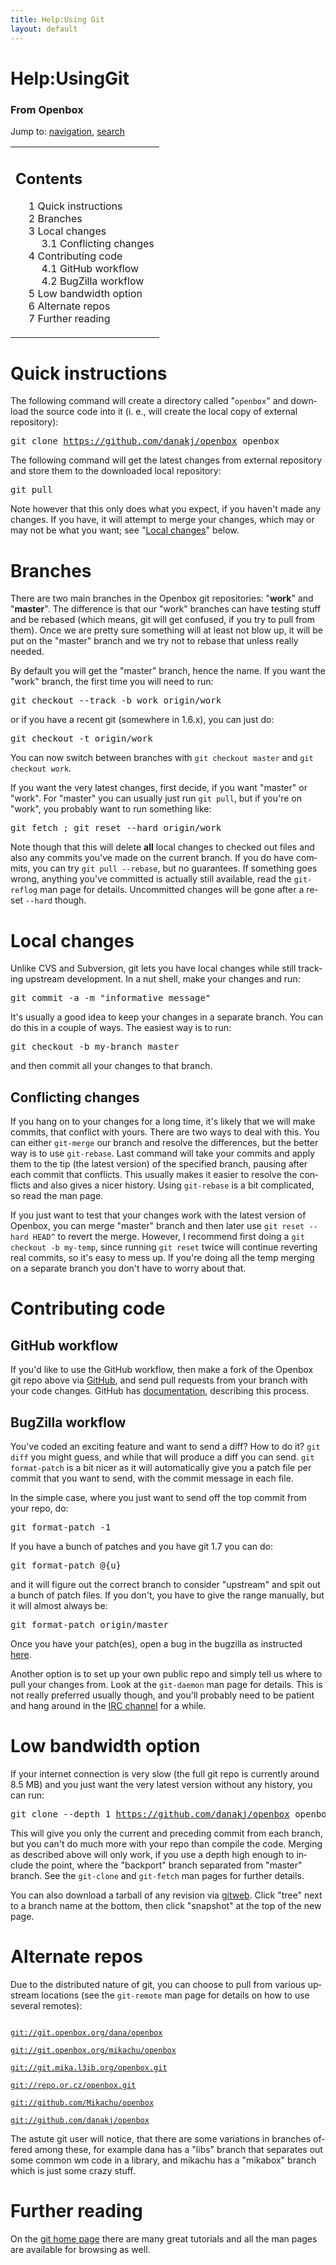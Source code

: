 ```yaml
---
title: Help:Using Git
layout: default
---
```

<a name="top" id="top"></a>
<h1 class="firstHeading">Help:UsingGit</h1>
<div id="bodyContent">
<h3 id="siteSub">From Openbox</h3>
<div id="contentSub"></div>
<div id="jump-to-nav">Jump to: <a href="#column-one">navigation</a>, <a href="#searchInput">search</a></div>
<div id="mw-content-text" lang="en" dir="ltr" class="mw-content-ltr"><table id="toc" class="toc"><tr><td><div id="toctitle"><h2>Contents</h2></div>
<ul>
<li class="toclevel-1 tocsection-1"><a href="#Quick_instructions"><span class="tocnumber">1</span> <span class="toctext">Quick instructions</span></a></li>
<li class="toclevel-1 tocsection-2"><a href="#Branches"><span class="tocnumber">2</span> <span class="toctext">Branches</span></a></li>
<li class="toclevel-1 tocsection-3"><a href="#Local_changes"><span class="tocnumber">3</span> <span class="toctext">Local changes</span></a>
<ul>
<li class="toclevel-2 tocsection-4"><a href="#Conflicting_changes"><span class="tocnumber">3.1</span> <span class="toctext">Conflicting changes</span></a></li>
</ul>
</li>
<li class="toclevel-1 tocsection-5"><a href="#Contributing_code"><span class="tocnumber">4</span> <span class="toctext">Contributing code</span></a>
<ul>
<li class="toclevel-2 tocsection-6"><a href="#GitHub_workflow"><span class="tocnumber">4.1</span> <span class="toctext">GitHub workflow</span></a></li>
<li class="toclevel-2 tocsection-7"><a href="#BugZilla_workflow"><span class="tocnumber">4.2</span> <span class="toctext">BugZilla workflow</span></a></li>
</ul>
</li>
<li class="toclevel-1 tocsection-8"><a href="#Low_bandwidth_option"><span class="tocnumber">5</span> <span class="toctext">Low bandwidth option</span></a></li>
<li class="toclevel-1 tocsection-9"><a href="#Alternate_repos"><span class="tocnumber">6</span> <span class="toctext">Alternate repos</span></a></li>
<li class="toclevel-1 tocsection-10"><a href="#Further_reading"><span class="tocnumber">7</span> <span class="toctext">Further reading</span></a></li>
</ul>
</td></tr></table>
<h1> <span class="mw-headline" id="Quick_instructions"> Quick instructions </span></h1>
<p>The following command will create a directory called "<code>openbox</code>" and download the source code into it (i. e., will create the local copy of external repository):
</p>
<pre>git clone <a rel="nofollow" class="external free" href="https://github.com/danakj/openbox">https://github.com/danakj/openbox</a> openbox
</pre>
<p>The following command will get the latest changes from external repository and store them to the downloaded local repository:
</p>
<pre>git pull
</pre>
<p>Note however that this only does what you expect, if you haven't made any changes. If you have, it will attempt to merge your changes, which may or may not be what you want; see "<a href="#Local_changes">Local changes</a>" below.
</p>
<h1> <span class="mw-headline" id="Branches"> Branches </span></h1>
<p>There are two main branches in the Openbox git repositories: "<b>work</b>" and "<b>master</b>". The difference is that our "work" branches can have testing stuff and be rebased (which means, git will get confused, if you try to pull from them). Once we are pretty sure something will at least not blow up, it will be put on the "master" branch and we try not to rebase that unless really needed.
</p><p>By default you will get the "master" branch, hence the name. If you want the "work" branch, the first time you will need to run:
</p>
<pre>git checkout --track -b work origin/work
</pre>
<p>or if you have a recent git (somewhere in 1.6.x), you can just do:
</p>
<pre>git checkout -t origin/work
</pre>
<p>You can now switch between branches with <code>git checkout master</code> and <code>git checkout work</code>.
</p><p>If you want the very latest changes, first decide, if you want "master" or "work". For "master" you can usually just run <code>git pull</code>, but if you're on "work", you probably want to run something like:
</p>
<pre>git fetch&#160;; git reset --hard origin/work
</pre>
<p>Note though that this will delete <b>all</b> local changes to checked out files and also any commits you've made on the current branch. If you do have commits, you can try <code>git pull --rebase</code>, but no guarantees. If something goes wrong, anything you've committed is actually still available, read the <code>git-reflog</code> man page for details. Uncommitted changes will be gone after a reset <code>--hard</code> though.
</p>
<h1> <span class="mw-headline" id="Local_changes"> Local changes </span></h1>
<p>Unlike CVS and Subversion, git lets you have local changes while still tracking upstream development. In a nut shell, make your changes and run:
</p>
<pre>git commit -a -m "informative message"
</pre>
<p>It's usually a good idea to keep your changes in a separate branch. You can do this in a couple of ways. The easiest way is to run:
</p>
<pre>git checkout -b my-branch master
</pre>
<p>and then commit all your changes to that branch.
</p>
<h2> <span class="mw-headline" id="Conflicting_changes"> Conflicting changes </span></h2>
<p>If you hang on to your changes for a long time, it's likely that we will make commits, that conflict with yours. There are two ways to deal with this. You can either <code>git-merge</code> our branch and resolve the differences, but the better way is to use <code>git-rebase</code>. Last command will take your commits and apply them to the tip (the latest version) of the specified branch, pausing after each commit that conflicts. This usually makes it easier to resolve the conflicts and also gives a nicer history. Using <code>git-rebase</code> is a bit complicated, so read the man page.
</p><p>If you just want to test that your changes work with the latest version of Openbox, you can merge "master" branch and then later use <code>git reset --hard HEAD^</code> to revert the merge. However, I recommend first doing a <code>git checkout -b my-temp</code>, since running <code>git reset</code> twice will continue reverting real commits, so it's easy to mess up. If you're doing all the temp merging on a separate branch you don't have to worry about that.
</p>
<h1> <span class="mw-headline" id="Contributing_code"> Contributing code </span></h1>
<h2> <span class="mw-headline" id="GitHub_workflow"> GitHub workflow </span></h2>
<p>If you'd like to use the GitHub workflow, then make a fork of the Openbox git repo above via <a rel="nofollow" class="external text" href="https://github.com/">GitHub</a>, and send pull requests from your branch with your code changes. GitHub has <a rel="nofollow" class="external text" href="https://help.github.com/">documentation</a>, describing this process.
</p>
<h2> <span class="mw-headline" id="BugZilla_workflow"> BugZilla workflow </span></h2>
<p>You've coded an exciting feature and want to send a diff? How to do it? <code>git diff</code> you might guess, and while that will produce a diff you can send. <code>git format-patch</code> is a bit nicer as it will automatically give you a patch file per commit that you want to send, with the commit message in each file.
</p><p>In the simple case, where you just want to send off the top commit from your repo, do:
</p>
<pre>git format-patch -1
</pre>
<p>If you have a bunch of patches and you have git 1.7 you can do:
</p>
<pre>git format-patch @{u}
</pre>
<p>and it will figure out the correct branch to consider "upstream" and spit out a bunch of patch files. If you don't, you have to give the range manually, but it will almost always be:
</p>
<pre>git format-patch origin/master
</pre>
<p>Once you have your patch(es), open a bug in the bugzilla as instructed <a href="{{site.baseurl}}/contribute" title="Openbox:Contribute">here</a>.
</p><p>Another option is to set up your own public repo and simply tell us where to pull your changes from. Look at the <code>git-daemon</code> man page for details. This is not really preferred usually though, and you'll probably need to be patient and hang around in the <a href="{{site.baseurl}}/community_portal" title="Openbox:Community portal">IRC channel</a> for a while.
</p>
<h1> <span class="mw-headline" id="Low_bandwidth_option"> Low bandwidth option </span></h1>
<p>If your internet connection is very slow (the full git repo is currently around 8.5 MB) and you just want the very latest version without any history, you can run:
</p>
<pre>git clone --depth 1 <a rel="nofollow" class="external free" href="https://github.com/danakj/openbox">https://github.com/danakj/openbox</a> openbox
</pre>
<p>This will give you only the current and preceding commit from each branch, but you can't do much more with your repo than compile the code. Merging as described above will only work, if you use a depth high enough to include the point, where the "backport" branch separated from "master" branch. See the <code>git-clone</code> and <code>git-fetch</code> man pages for further details.
</p><p>You can also download a tarball of any revision via <a rel="nofollow" class="external text" href="http://git.openbox.org/?p=dana/openbox.git;a=summary">gitweb</a>. Click "tree" next to a branch name at the bottom, then click "snapshot" at the top of the new page.
</p>
<h1> <span class="mw-headline" id="Alternate_repos"> Alternate repos </span></h1>
<p>Due to the distributed nature of git, you can choose to pull from various upstream locations (see the <code>git-remote</code> man page for details on how to use several remotes):
</p><p><code>
<a rel="nofollow" class="external free" href="git://git.openbox.org/dana/openbox">git://git.openbox.org/dana/openbox</a><br/>
<a rel="nofollow" class="external free" href="git://git.openbox.org/mikachu/openbox">git://git.openbox.org/mikachu/openbox</a><br/>
<a rel="nofollow" class="external free" href="git://git.mika.l3ib.org/openbox.git">git://git.mika.l3ib.org/openbox.git</a><br/>
<a rel="nofollow" class="external free" href="git://repo.or.cz/openbox.git">git://repo.or.cz/openbox.git</a><br/>
<a rel="nofollow" class="external free" href="git://github.com/Mikachu/openbox">git://github.com/Mikachu/openbox</a><br/>
<a rel="nofollow" class="external free" href="git://github.com/danakj/openbox">git://github.com/danakj/openbox</a>
</code>
</p><p>The astute git user will notice, that there are some variations in branches offered among these, for example dana has a "libs" branch that separates out some common wm code in a library, and mikachu has a "mikabox" branch which is just some crazy stuff.
</p>
<h1> <span class="mw-headline" id="Further_reading"> Further reading </span></h1>
<p>On the <a rel="nofollow" class="external text" href="http://git.or.cz/">git home page</a> there are many great tutorials and all the man pages are available for browsing as well.
</p>
</div>
